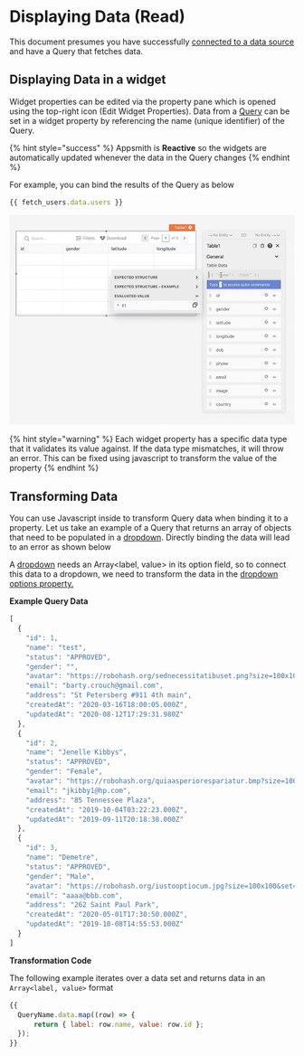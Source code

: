 # Displaying Data (Read)

This document presumes you have successfully [connected to a data source](../../connecting-to-data-sources/) and have a Query that fetches data.

## Displaying Data in a widget

Widget properties can be edited via the property pane which is opened using the top-right icon (Edit Widget Properties). Data from a [Query](../querying-a-database/) can be set in a widget property by referencing the name (unique identifier) of the Query.

{% hint style="success" %}
Appsmith is **Reactive** so the widgets are automatically updated whenever the data in the Query changes
{% endhint %}

For example, you can bind the results of the Query as below

```javascript
{{ fetch_users.data.users }}
```

![](<../../../.gitbook/assets/bind-table (2) (4) (8) (1) (1) (1) (1) (1) (1) (1) (1) (1) (1) (1) (3) (9) (1) (10).gif>)

{% hint style="warning" %}
Each widget property has a specific data type that it validates its value against. If the data type mismatches, it will throw an error. This can be fixed using javascript to transform the value of the property
{% endhint %}

## Transforming Data

You can use Javascript inside to transform Query data when binding it to a property. Let us take an example of a Query that returns an array of objects that need to be populated in a [dropdown](../../../reference/widgets/dropdown-1.md). Directly binding the data will lead to an error as shown below

A [dropdown](../../../reference/widgets/dropdown-1.md) needs an Array\<label, value> in its option field, so to connect this data to a dropdown, we need to transform the data in the [dropdown options property.](../../../reference/widgets/dropdown-1.md#widget-properties)

**Example Query Data**

```javascript
[
  {
    "id": 1,
    "name": "test",
    "status": "APPROVED",
    "gender": "",
    "avatar": "https://robohash.org/sednecessitatibuset.png?size=100x100&set=set1",
    "email": "barty.crouch@gmail.com",
    "address": "St Petersberg #911 4th main",
    "createdAt": "2020-03-16T18:00:05.000Z",
    "updatedAt": "2020-08-12T17:29:31.980Z"
  },
  {
    "id": 2,
    "name": "Jenelle Kibbys",
    "status": "APPROVED",
    "gender": "Female",
    "avatar": "https://robohash.org/quiaasperiorespariatur.bmp?size=100x100&set=set1",
    "email": "jkibby1@hp.com",
    "address": "85 Tennessee Plaza",
    "createdAt": "2019-10-04T03:22:23.000Z",
    "updatedAt": "2019-09-11T20:18:38.000Z"
  },
  {
    "id": 3,
    "name": "Demetre",
    "status": "APPROVED",
    "gender": "Male",
    "avatar": "https://robohash.org/iustooptiocum.jpg?size=100x100&set=set1",
    "email": "aaaa@bbb.com",
    "address": "262 Saint Paul Park",
    "createdAt": "2020-05-01T17:30:50.000Z",
    "updatedAt": "2019-10-08T14:55:53.000Z"
  }
]
```

**Transformation Code**

The following example iterates over a data set and returns data in an `Array<label, value>` format

```javascript
{{
  QueryName.data.map((row) => {
      return { label: row.name, value: row.id };
  });
}}
```
